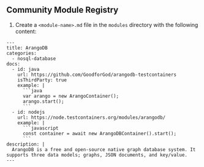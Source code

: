 ## Community Module Registry

1. Create a `<module-name>.md` file in the `modules` directory with the following content:

```
---
title: ArangoDB
categories:
  - nosql-database
docs:
  - id: java
    url: https://github.com/GoodforGod/arangodb-testcontainers
    isThirdParty: true
    example: |
      ```java
      var arango = new ArangoContainer();
      arango.start();
      ```
  - id: nodejs
    url: https://node.testcontainers.org/modules/arangodb/
    example: |
      ```javascript
      const container = await new ArangoDBContainer().start();
      ```
description: |
  ArangoDB is a free and open-source native graph database system. It supports three data models; graphs, JSON documents, and key/value.
---
```
